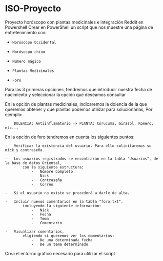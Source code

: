 # ISO-Proyecto
Proyecto horóscopo con plantas medicinales e integración Reddit en Powershell
Crear en PowerShell un script que nos muestre una página de entretenimiento con:
  -     Horóscopo Occidental
  -     Horóscopo chino
  -     Número mágico
  -     Plantas Medicinales
  -     Foro
  
Para las 3 primeras opciones, tendremos que introducir nuestra fecha de nacimiento y 
    seleccionar la opción que deseamos consultar
 
En la opción de plantas medicinales, indicaremos la dolencia de la que queremos obtener y 
    que plantas podemos utilizar para solucionarlas, Por ejemplo:
    
        DOLENCIA: Antiinflamatorio -> PLANTA: Cúrucuma, Girasol, Romero, etc...
        
En la opción de foro tendremos en cuenta los siguientes puntos:

    -   Verificar la existencia del usuario. Para ello solicitaremos su nick y contraseña.
    
    -   Los usuarios registrados se encontrarán en la tabla "Usuarios", de la base de datos Oriental,
            con la siguiente estructura:                
                -   Nombre Completo
                -   Nick
                -   Contraseña
                -   Correo
                
    -   Si el usuario no existe se procederá a darle de alta.
    
    -   Incluir nuevos comentarios en la tabla "foro.txt", 
            incluyendo la siguiente información:
                -   Nick
                -   Fecha
                -   Tema
                -   Comentario
                
    -   Visualizar comentarios, 
            eligiendo si queremos ver los comentarios:
                -   De una determinada fecha
                -   De un tema determinado
                
Crea el entorno gráfico necesario para utilizar el script